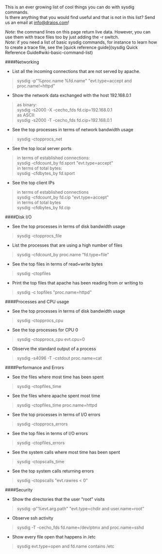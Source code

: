 This is an ever growing list of cool things you can do with sysdig commands.  
Is there anything that you would find useful and that is not in this list? Send us an email at info@draios.com!
  
_Note_: the command lines on this page return live data. However, you can use them with trace files too by just adding the -r<filename> switch.  
_Note_: if you need a list of basic sysdig commands, for instance to learn how to create a trace file, see the [quick reference guide](sysdig Quick Reference Guide#wiki-basic-command-list)
  
####Networking
* List all the incoming connections that are not served by apache.
> sysdig -p"%proc.name %fd.name" "evt.type=accept and proc.name!=httpd"

* Show the network data exchanged with the host 192.168.0.1  
> as binary:  
> sysdig -s2000 -X -cecho_fds fd.cip=192.168.0.1  
as ASCII:  
> sysdig -s2000 -T -cecho_fds fd.cip=192.168.0.1

* See the top processes in terms of network bandwidth usage
> sysdig -ctopprocs_net

* See the top local server ports  
> in terms of established connections:  
> sysdig -cfdcount_by fd.sport "evt.type=accept"  
> in terms of total bytes:  
> sysdig -cfdbytes_by fd.sport

* See the top client IPs  
> in terms of established connections  
> sysdig -cfdcount_by fd.cip "evt.type=accept"  
> in terms of total bytes  
> sysdig -cfdbytes_by fd.cip

####Disk I/O
* See the top processes in terms of disk bandwidth usage
> sysdig -ctopprocs_file

* List the processes that are using a high number of files
> sysdig -cfdcount_by proc.name "fd.type=file"

* See the top files in terms of read+write bytes
> sysdig -ctopfiles

* Print the top files that apache has been reading from or writing to
> sysdig -c topfiles "proc.name=httpd"

####Processes and CPU usage
* See the top processes in terms of disk bandwidth usage
> sysdig -ctopprocs_cpu

* See the top processes for CPU 0
> sysdig -ctopprocs_cpu evt.cpu=0

* Observe the standard output of a process
> sysdig -s4096 -T -cstdout proc.name=cat

####Performance and Errors
* See the files where most time has been spent
> sysdig -ctopfiles_time

* See the files where apache spent most time
> sysdig -ctopfiles_time proc.name=httpd

* See the top processes in terms of I/O errors
> sysdig -ctopprocs_errors

* See the top files in terms of I/O errors
> sysdig -ctopfiles_errors

* See the system calls where most time has been spent
> sysdig -ctopscalls_time

* See the top system calls returning errors
> sysdig -ctopscalls "evt.rawres < 0"

####Security

* Show the directories that the user "root" visits
> sysdig -p"%evt.arg.path" "evt.type=chdir and user.name=root"

* Observe ssh activity
> sysdig -T -cecho_fds fd.name=/dev/ptmx and proc.name=sshd

* Show every file open that happens in /etc
> sysdig evt.type=open and fd.name contains /etc